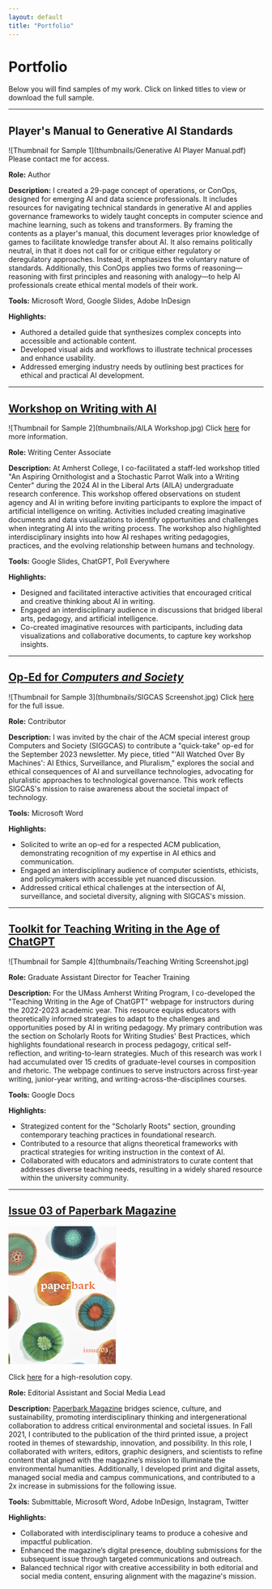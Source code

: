 ```yaml
---
layout: default
title: "Portfolio"
---
```

# Portfolio

Below you will find samples of my work. Click on linked titles to view or download the full sample.

---

## Player's Manual to Generative AI Standards
![Thumbnail for Sample 1](thumbnails/Generative AI Player Manual.pdf)
Please contact me for access.

**Role:** Author 

**Description:** I created a 29-page concept of operations, or ConOps, designed for emerging AI and data science professionals. It includes resources for navigating technical standards in generative AI and applies governance frameworks to widely taught concepts in computer science and machine learning, such as tokens and transformers. By framing the contents as a player's manual, this document leverages prior knowledge of games to facilitate knowledge transfer about AI. It also remains politically neutral, in that it does not call for or critique either regulatory or deregulatory approaches. Instead, it emphasizes the voluntary nature of standards. Additionally, this ConOps applies two forms of reasoning—reasoning with first principles and reasoning with analogy—to help AI professionals create ethical mental models of their work.

**Tools:** Microsoft Word, Google Slides, Adobe InDesign

**Highlights:**
* Authored a detailed guide that synthesizes complex concepts into accessible and actionable content.
* Developed visual aids and workflows to illustrate technical processes and enhance usability.
* Addressed emerging industry needs by outlining best practices for ethical and practical AI development.

---
## <a href="https://raw.githubusercontent.com/LeviPulford/portfolio/df5e4355b89330944d8b549d43eb6c7feeb902b6/PDF%20Downloads/AILA%20Workshop%20Slides.pdf" download>Workshop on Writing with AI</a>
![Thumbnail for Sample 2](thumbnails/AILA Workshop.jpg)
Click [here](https://www.liberal-arts.ai/2024-undergraduate-conference/) for more information.

**Role:** Writing Center Associate  

**Description:** At Amherst College, I co-facilitated a staff-led workshop titled "An Aspiring Ornithologist and a Stochastic Parrot Walk into a Writing Center" during the 2024 AI in the Liberal Arts (AILA) undergraduate research conference. This workshop offered observations on student agency and AI in writing before inviting participants to explore the impact of artificial intelligence on writing. Activities included creating imaginative documents and data visualizations to identify opportunities and challenges when integrating AI into the writing process. The workshop also highlighted interdisciplinary insights into how AI reshapes writing pedagogies, practices, and the evolving relationship between humans and technology.  

**Tools:** Google Slides, ChatGPT, Poll Everywhere  

**Highlights:**  
* Designed and facilitated interactive activities that encouraged critical and creative thinking about AI in writing.  
* Engaged an interdisciplinary audience in discussions that bridged liberal arts, pedagogy, and artificial intelligence.  
* Co-created imaginative resources with participants, including data visualizations and collaborative documents, to capture key workshop insights.

---

## <a href="https://raw.githubusercontent.com/LeviPulford/portfolio/e786dec709fa7b1fa50092664624f2a00cb454f6/PDF%20Downloads/Levi's%20Op-Ed.pdf" download>Op-Ed for *Computers and Society*</a>  
![Thumbnail for Sample 3](thumbnails/SIGCAS Screenshot.jpg) 
Click [here](https://www.sigcas.org/2023/11/15/computers-and-society-volume-52-number-2-november-2023-issue-now-available/) for the full issue.

**Role:** Contributor 

**Description:** I was invited by the chair of the ACM special interest group Computers and Society (SIGGCAS) to contribute a "quick-take" op-ed for the September 2023 newsletter. My piece, titled "'All Watched Over By Machines': AI Ethics, Surveillance, and Pluralism," explores the social and ethical consequences of AI and surveillance technologies, advocating for pluralistic approaches to technological governance. This work reflects SIGCAS's mission to raise awareness about the societal impact of technology.  

**Tools:** Microsoft Word  

**Highlights:**  
* Solicited to write an op-ed for a respected ACM publication, demonstrating recognition of my expertise in AI ethics and communication.  
* Engaged an interdisciplinary audience of computer scientists, ethicists, and policymakers with accessible yet nuanced discussion.  
* Addressed critical ethical challenges at the intersection of AI, surveillance, and societal diversity, aligning with SIGCAS's mission.

---

## <a href="https://www.umass.edu/writing-program/chatgpt" target="_blank" rel="noopener noreferrer">Toolkit for Teaching Writing in the Age of ChatGPT</a> 
![Thumbnail for Sample 4](thumbnails/Teaching Writing Screenshot.jpg)

**Role:** Graduate Assistant Director for Teacher Training  

**Description:** For the UMass Amherst Writing Program, I co-developed the "Teaching Writing in the Age of ChatGPT" webpage for instructors during the 2022-2023 academic year. This resource equips educators with theoretically informed strategies to adapt to the challenges and opportunities posed by AI in writing pedagogy. My primary contribution was the section on Scholarly Roots for Writing Studies' Best Practices, which highlights foundational research in process pedagogy, critical self-reflection, and writing-to-learn strategies. Much of this research was work I had accumulated over 15 credits of graduate-level courses in composition and rhetoric. The webpage continues to serve instructors across first-year writing, junior-year writing, and writing-across-the-disciplines courses.  

**Tools:** Google Docs  

**Highlights:**  
* Strategized content for the "Scholarly Roots" section, grounding contemporary teaching practices in foundational research.  
* Contributed to a resource that aligns theoretical frameworks with practical strategies for writing instruction in the context of AI.  
* Collaborated with educators and administrators to curate content that addresses diverse teaching needs, resulting in a widely shared resource within the university community.

---

## <a href="https://raw.githubusercontent.com/LeviPulford/portfolio/76cd443821e4ff1f7da2349d50ca79ab2bc9779b/PDF%20Downloads/Paperbark%20Issue03-compressed.pdf" download>Issue 03 of Paperbark Magazine</a> 
![Thumbnail for Sample 5](thumbnails/Paperbark03cover.jpg)

Click [here](https://scholarworks.umass.edu/entities/publication/ccfd8431-c1bf-4636-b18e-3234c135ccc0) for a high-resolution copy.

**Role:** Editorial Assistant and Social Media Lead  

**Description:** [Paperbark Magazine](https://www.paperbarkmag.org) bridges science, culture, and sustainability, promoting interdisciplinary thinking and intergenerational collaboration to address critical environmental and societal issues. In Fall 2021, I contributed to the publication of the third printed issue, a project rooted in themes of stewardship, innovation, and possibility. In this role, I collaborated with writers, editors, graphic designers, and scientists to refine content that aligned with the magazine’s mission to illuminate the environmental humanities. Additionally, I developed print and digital assets, managed social media and campus communications, and contributed to a 2x increase in submissions for the following issue.  

**Tools:** Submittable, Microsoft Word, Adobe InDesign, Instagram, Twitter  

**Highlights:**  
* Collaborated with interdisciplinary teams to produce a cohesive and impactful publication.  
* Enhanced the magazine’s digital presence, doubling submissions for the subsequent issue through targeted communications and outreach.  
* Balanced technical rigor with creative accessibility in both editorial and social media content, ensuring alignment with the magazine's mission.
